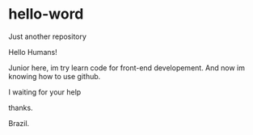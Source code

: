 # hello-word
Just another repository

Hello Humans!
 
  Junior here, im try learn code for front-end developement.
  And now im knowing how to use github.
  
  I waiting for your help
  
  thanks.
  
  
  Brazil.

